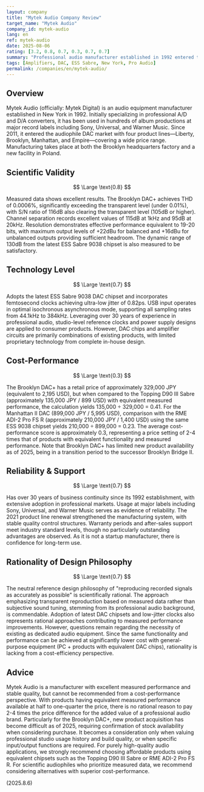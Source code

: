 ```yaml
---
layout: company
title: "Mytek Audio Company Review"
target_name: "Mytek Audio"
company_id: mytek-audio
lang: en
ref: mytek-audio
date: 2025-08-06
rating: [3.2, 0.8, 0.7, 0.3, 0.7, 0.7]
summary: "Professional audio manufacturer established in 1992 entered the high-end consumer DAC market. Despite excellent measured performance, cost-performance falls short compared to equivalent products."
tags: [Amplifiers, DAC, ESS Sabre, New York, Pro Audio]
permalink: /companies/en/mytek-audio/
---
```

## Overview

Mytek Audio (officially: Mytek Digital) is an audio equipment manufacturer established in New York in 1992. Initially specializing in professional A/D and D/A converters, it has been used in hundreds of album productions at major record labels including Sony, Universal, and Warner Music. Since 2011, it entered the audiophile DAC market with four product lines—Liberty, Brooklyn, Manhattan, and Empire—covering a wide price range. Manufacturing takes place at both the Brooklyn headquarters factory and a new facility in Poland.

## Scientific Validity

$$ \Large \text{0.8} $$

Measured data shows excellent results. The Brooklyn DAC+ achieves THD of 0.0006%, significantly exceeding the transparent level (under 0.01%), with S/N ratio of 116dB also clearing the transparent level (105dB or higher). Channel separation records excellent values of 115dB at 1kHz and 95dB at 20kHz. Resolution demonstrates effective performance equivalent to 19-20 bits, with maximum output levels of +22dBu for balanced and +16dBu for unbalanced outputs providing sufficient headroom. The dynamic range of 130dB from the latest ESS Sabre 9038 chipset is also measured to be satisfactory.

## Technology Level

$$ \Large \text{0.7} $$

Adopts the latest ESS Sabre 9038 DAC chipset and incorporates femtosecond clocks achieving ultra-low jitter of 0.82ps. USB input operates in optimal isochronous asynchronous mode, supporting all sampling rates from 44.1kHz to 384kHz. Leveraging over 30 years of experience in professional audio, studio-level reference clocks and power supply designs are applied to consumer products. However, DAC chips and amplifier circuits are primarily combinations of existing products, with limited proprietary technology from complete in-house design.

## Cost-Performance

$$ \Large \text{0.3} $$

The Brooklyn DAC+ has a retail price of approximately 329,000 JPY (equivalent to 2,195 USD), but when compared to the Topping D90 III Sabre (approximately 135,000 JPY / 899 USD) with equivalent measured performance, the calculation yields 135,000 ÷ 329,000 = 0.41. For the Manhattan II DAC (899,000 JPY / 5,995 USD), comparison with the RME ADI-2 Pro FS R (approximately 210,000 JPY / 1,400 USD) using the same ESS 9038 chipset yields 210,000 ÷ 899,000 = 0.23. The average cost-performance score is approximately 0.3, representing a price setting of 2-4 times that of products with equivalent functionality and measured performance. Note that Brooklyn DAC+ has limited new product availability as of 2025, being in a transition period to the successor Brooklyn Bridge II.

## Reliability & Support

$$ \Large \text{0.7} $$

Has over 30 years of business continuity since its 1992 establishment, with extensive adoption in professional markets. Usage at major labels including Sony, Universal, and Warner Music serves as evidence of reliability. The 2021 product line renewal strengthened the manufacturing system, with stable quality control structures. Warranty periods and after-sales support meet industry standard levels, though no particularly outstanding advantages are observed. As it is not a startup manufacturer, there is confidence for long-term use.

## Rationality of Design Philosophy

$$ \Large \text{0.7} $$

The neutral reference design philosophy of "reproducing recorded signals as accurately as possible" is scientifically rational. The approach emphasizing transparent reproduction based on measured data rather than subjective sound tuning, stemming from its professional audio background, is commendable. Adoption of latest DAC chipsets and low-jitter clocks also represents rational approaches contributing to measured performance improvements. However, questions remain regarding the necessity of existing as dedicated audio equipment. Since the same functionality and performance can be achieved at significantly lower cost with general-purpose equipment (PC + products with equivalent DAC chips), rationality is lacking from a cost-efficiency perspective.

## Advice

Mytek Audio is a manufacturer with excellent measured performance and stable quality, but cannot be recommended from a cost-performance perspective. With products having equivalent measured performance available at half to one-quarter the price, there is no rational reason to pay 2-4 times the price difference for the added value of a professional audio brand. Particularly for the Brooklyn DAC+, new product acquisition has become difficult as of 2025, requiring confirmation of stock availability when considering purchase. It becomes a consideration only when valuing professional studio usage history and build quality, or when specific input/output functions are required. For purely high-quality audio applications, we strongly recommend choosing affordable products using equivalent chipsets such as the Topping D90 III Sabre or RME ADI-2 Pro FS R. For scientific audiophiles who prioritize measured data, we recommend considering alternatives with superior cost-performance.

(2025.8.6)
